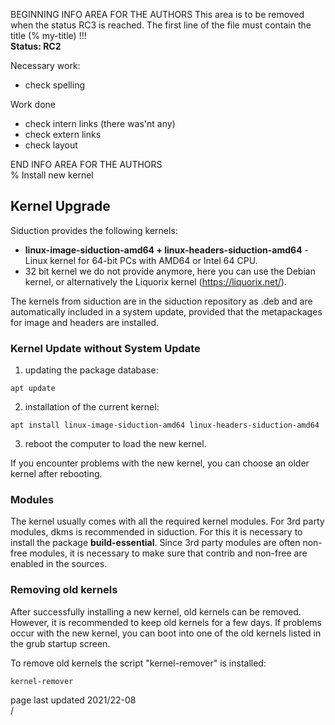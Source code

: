 BEGINNING   INFO AREA FOR THE AUTHORS
This area is to be removed when the status RC3 is reached. The first line of the file must contain the title (% my-title) !!!  
**Status: RC2**

Necessary work:

+ check spelling  

Work done

+ check intern links (there was'nt any)  
+ check extern links  
+ check layout  

END   INFO AREA FOR THE AUTHORS  
% Install new kernel

## Kernel Upgrade

Siduction provides the following kernels:

+ **linux-image-siduction-amd64 + linux-headers-siduction-amd64** - Linux kernel for 64-bit PCs with AMD64 or Intel 64 CPU.
+ 32 bit kernel we do not provide anymore, here you can use the Debian kernel, or alternatively the Liquorix kernel (https://liquorix.net/).

The kernels from siduction are in the siduction repository as .deb and are automatically included in a system update, provided that the metapackages for image and headers are installed.


### Kernel Update without System Update

1. updating the package database:

  ~~~
  apt update
  ~~~

2. installation of the current kernel:

  ~~~
  apt install linux-image-siduction-amd64 linux-headers-siduction-amd64
  ~~~

3. reboot the computer to load the new kernel.

  If you encounter problems with the new kernel, you can choose an older kernel after rebooting.


### Modules

The kernel usually comes with all the required kernel modules. For 3rd party modules, dkms is recommended in siduction.
For this it is necessary to install the package **build-essential**. Since 3rd party modules are often non-free modules, it is necessary to make sure
that contrib and non-free are enabled in the sources.

### Removing old kernels

After successfully installing a new kernel, old kernels can be removed. However, it is recommended to keep old kernels for a few days. If problems occur with the new kernel, you can boot into one of the old kernels listed in the grub startup screen.

To remove old kernels the script "kernel-remover" is installed:

~~~
kernel-remover
~~~

<div id="rev">page last updated 2021/22-08</div>/
